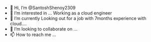 - 👋 Hi, I’m @SantoshShenoy2309
- 👀 I’m interested in ... Working as a cloud engineer
- 🌱 I’m currently Looking out for a job with 7months experience with cloud.... 
- 💞️ I’m looking to collaborate on ...
- 📫 How to reach me ...

<!---
SantoshShenoy2309/SantoshShenoy2309 is a ✨ special ✨ repository because its `README.md` (this file) appears on your GitHub profile.
You can click the Preview link to take a look at your changes.
--->
